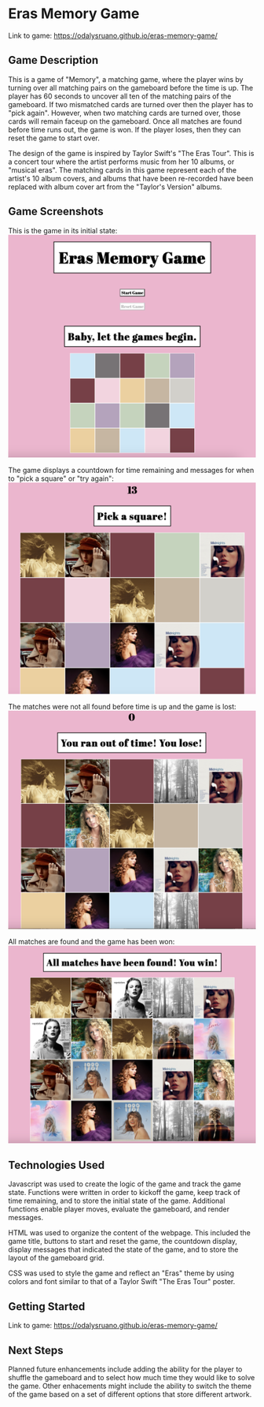 # Eras Memory Game
Link to game: https://odalysruano.github.io/eras-memory-game/

## Game Description
This is a game of "Memory", a matching game, where the player wins by turning over all matching pairs on the gameboard before the time is up. The player has 60 seconds to uncover all ten of the matching pairs of the gameboard. If two mismatched cards are turned over then the player has to "pick again". However, when two matching cards are turned over, those cards will remain faceup on the gameboard. Once all matches are found before time runs out, the game is won. If the player loses, then they can reset the game to start over.

The design of the game is inspired by Taylor Swift's "The Eras Tour". This is a concert tour where the artist performs music from her 10 albums, or "musical eras". The matching cards in this game represent each of the artist's 10 album covers, and albums that have been re-recorded have been replaced with album cover art from the "Taylor's Version" albums.

## Game Screenshots
This is the game in its initial state:
![Screenshot_1](screenshots/game_1.png)

The game displays a countdown for time remaining and messages for when to "pick a square" or "try again":
![Screenshot_3](screenshots/game_3.png)

The matches were not all found before time is up and the game is lost:
![Screenshot_4](screenshots/game_4.png)

All matches are found and the game has been won:
![Screenshot_5](screenshots/game_5.png)

## Technologies Used
Javascript was used to create the logic of the game and track the game state. Functions were written in order to kickoff the game, keep track of time remaining, and to store the initial state of the game. Additional functions enable player moves, evaluate the gameboard, and render messages.

HTML was used to organize the content of the webpage. This included the game title, buttons to start and reset the game, the countdown display, display messages that indicated the state of the game, and to store the layout of the gameboard grid.

CSS was used to style the game and reflect an "Eras" theme by using colors and font similar to that of a Taylor Swift "The Eras Tour" poster.

## Getting Started
Link to game: https://odalysruano.github.io/eras-memory-game/

## Next Steps
Planned future enhancements include adding the ability for the player to shuffle the gameboard and to select how much time they would like to solve the game. Other enhacements might include the ability to switch the theme of the game based on a set of different options that store different artwork.
